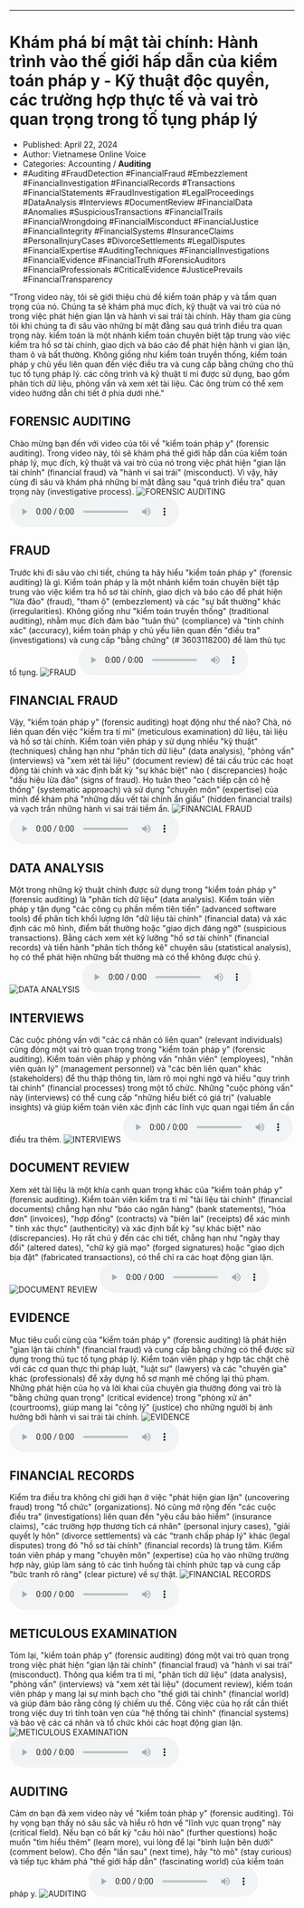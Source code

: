 
---

# Khám phá bí mật tài chính: Hành trình vào thế giới hấp dẫn của kiểm toán pháp y - Kỹ thuật độc quyền, các trường hợp thực tế và vai trò quan trọng trong tố tụng pháp lý

- Published: April 22, 2024
- Author: Vietnamese Online Voice
- Categories: Accounting / **Auditing**
- #Auditing #FraudDetection #FinancialFraud #Embezzlement #FinancialInvestigation #FinancialRecords #Transactions #FinancialStatements #FraudInvestigation #LegalProceedings #DataAnalysis #Interviews #DocumentReview #FinancialData #Anomalies #SuspiciousTransactions #FinancialTrails #FinancialWrongdoing #FinancialMisconduct #FinancialJustice #FinancialIntegrity #FinancialSystems #InsuranceClaims #PersonalInjuryCases #DivorceSettlements #LegalDisputes #FinancialExpertise #AuditingTechniques #FinancialInvestigations #FinancialEvidence #FinancialTruth #ForensicAuditors #FinancialProfessionals #CriticalEvidence #JusticePrevails #FinancialTransparency

"Trong video này, tôi sẽ giới thiệu chủ đề kiểm toán pháp y và tầm quan trọng của nó. Chúng ta sẽ khám phá mục đích, kỹ thuật và vai trò của nó trong việc phát hiện gian lận và hành vi sai trái tài chính. Hãy tham gia cùng tôi khi chúng ta đi sâu vào những bí mật đằng sau quá trình điều tra quan trọng này. kiểm toán là một nhánh kiểm toán chuyên biệt tập trung vào việc kiểm tra hồ sơ tài chính, giao dịch và báo cáo để phát hiện hành vi gian lận, tham ô và bất thường. Không giống như kiểm toán truyền thống, kiểm toán pháp y chủ yếu liên quan đến việc điều tra và cung cấp bằng chứng cho thủ tục tố tụng pháp lý. các công trình và kỹ thuật tỉ mỉ được sử dụng, bao gồm phân tích dữ liệu, phỏng vấn và xem xét tài liệu. Các ông trùm có thể xem video hướng dẫn chi tiết ở phía dưới nhé."


## FORENSIC AUDITING

Chào mừng bạn đến với video của tôi về "kiểm toán pháp y" (forensic auditing). Trong video này, tôi sẽ khám phá thế giới hấp dẫn của kiểm toán pháp lý, mục đích, kỹ thuật và vai trò của nó trong việc phát hiện "gian lận tài chính" (financial fraud) và "hành vi sai trái" (misconduct). Vì vậy, hãy cùng đi sâu và khám phá những bí mật đằng sau "quá trình điều tra" quan trọng này (investigative process).
![FORENSIC AUDITING](https://http-archiver-apis-production-80.schnworks.com/storage/images/transitions/2024-04-22/transition-1311836787-Montserrat-Bold-283593.jpg)
<audio controls>
    <source src="https://http-archiver-apis-production-80.schnworks.com/storage/audio/file-6914729790.mp3" type="audio/mpeg">
</audio>



## FRAUD

Trước khi đi sâu vào chi tiết, chúng ta hãy hiểu "kiểm toán pháp y" (forensic auditing) là gì. Kiểm toán pháp y là một nhánh kiểm toán chuyên biệt tập trung vào việc kiểm tra hồ sơ tài chính, giao dịch và báo cáo để phát hiện "lừa đảo" (fraud), "tham ô" (embezzlement) và các "sự bất thường" khác (irregularities). Không giống như "kiểm toán truyền thống" (traditional auditing), nhằm mục đích đảm bảo "tuân thủ" (compliance) và "tính chính xác" (accuracy), kiểm toán pháp y chủ yếu liên quan đến "điều tra" (investigations) và cung cấp "bằng chứng" (# 3603118200) để làm thủ tục tố tụng.
![FRAUD](https://http-archiver-apis-production-80.schnworks.com/storage/images/transitions/2024-04-22/transition-28972059806-Montserrat-Black-880E4F.jpg)
<audio controls>
    <source src="https://http-archiver-apis-production-80.schnworks.com/storage/audio/file-16162181592.mp3" type="audio/mpeg">
</audio>



## FINANCIAL FRAUD

Vậy, "kiểm toán pháp y" (forensic auditing) hoạt động như thế nào? Chà, nó liên quan đến việc "kiểm tra tỉ mỉ" (meticulous examination) dữ liệu, tài liệu và hồ sơ tài chính. Kiểm toán viên pháp y sử dụng nhiều "kỹ thuật" (techniques) chẳng hạn như "phân tích dữ liệu" (data analysis), "phỏng vấn" (interviews) và "xem xét tài liệu" (document review) để tái cấu trúc các hoạt động tài chính và xác định bất kỳ "sự khác biệt" nào ( discrepancies) hoặc "dấu hiệu lừa đảo" (signs of fraud). Họ tuân theo "cách tiếp cận có hệ thống" (systematic approach) và sử dụng "chuyên môn" (expertise) của mình để khám phá "những dấu vết tài chính ẩn giấu" (hidden financial trails) và vạch trần những hành vi sai trái tiềm ẩn.
![FINANCIAL FRAUD](https://http-archiver-apis-production-80.schnworks.com/storage/images/transitions/2024-04-22/transition--34587703493-Montserrat-ExtraBold-512DA8.jpg)
<audio controls>
    <source src="https://http-archiver-apis-production-80.schnworks.com/storage/audio/file-32325716310.mp3" type="audio/mpeg">
</audio>



## DATA ANALYSIS

Một trong những kỹ thuật chính được sử dụng trong "kiểm toán pháp y" (forensic auditing) là "phân tích dữ liệu" (data analysis). Kiểm toán viên pháp y tận dụng "các công cụ phần mềm tiên tiến" (advanced software tools) để phân tích khối lượng lớn "dữ liệu tài chính" (financial data) và xác định các mô hình, điểm bất thường hoặc "giao dịch đáng ngờ" (suspicious transactions). Bằng cách xem xét kỹ lưỡng "hồ sơ tài chính" (financial records) và tiến hành "phân tích thống kê" chuyên sâu (statistical analysis), họ có thể phát hiện những bất thường mà có thể không được chú ý.
![DATA ANALYSIS](https://http-archiver-apis-production-80.schnworks.com/storage/images/transitions/2024-04-22/transition--12267746296-Montserrat-Black-7B1FA2.jpg)
<audio controls>
    <source src="https://http-archiver-apis-production-80.schnworks.com/storage/audio/file-9771528714.mp3" type="audio/mpeg">
</audio>



## INTERVIEWS

Các cuộc phỏng vấn với "các cá nhân có liên quan" (relevant individuals) cũng đóng một vai trò quan trọng trong "kiểm toán pháp y" (forensic auditing). Kiểm toán viên pháp y phỏng vấn "nhân viên" (employees), "nhân viên quản lý" (management personnel) và "các bên liên quan" khác (stakeholders) để thu thập thông tin, làm rõ mọi nghi ngờ và hiểu "quy trình tài chính" (financial processes) trong một tổ chức. Những "cuộc phỏng vấn" này (interviews) có thể cung cấp "những hiểu biết có giá trị" (valuable insights) và giúp kiểm toán viên xác định các lĩnh vực quan ngại tiềm ẩn cần điều tra thêm.
![INTERVIEWS](https://http-archiver-apis-production-80.schnworks.com/storage/images/transitions/2024-04-22/transition-13017622599-Montserrat-Black-283593.jpg)
<audio controls>
    <source src="https://http-archiver-apis-production-80.schnworks.com/storage/audio/file-3961113106.mp3" type="audio/mpeg">
</audio>



## DOCUMENT REVIEW

Xem xét tài liệu là một khía cạnh quan trọng khác của "kiểm toán pháp y" (forensic auditing). Kiểm toán viên kiểm tra tỉ mỉ "tài liệu tài chính" (financial documents) chẳng hạn như "báo cáo ngân hàng" (bank statements), "hóa đơn" (invoices), "hợp đồng" (contracts) và "biên lai" (receipts) để xác minh " tính xác thực" (authenticity) và xác định bất kỳ "sự khác biệt" nào (discrepancies). Họ rất chú ý đến các chi tiết, chẳng hạn như "ngày thay đổi" (altered dates), "chữ ký giả mạo" (forged signatures) hoặc "giao dịch bịa đặt" (fabricated transactions), có thể chỉ ra các hoạt động gian lận.
![DOCUMENT REVIEW](https://http-archiver-apis-production-80.schnworks.com/storage/images/transitions/2024-04-22/transition--1453651081-Montserrat-Black-4A148C.jpg)
<audio controls>
    <source src="https://http-archiver-apis-production-80.schnworks.com/storage/audio/file-5924550570.mp3" type="audio/mpeg">
</audio>



## EVIDENCE

Mục tiêu cuối cùng của "kiểm toán pháp y" (forensic auditing) là phát hiện "gian lận tài chính" (financial fraud) và cung cấp bằng chứng có thể được sử dụng trong thủ tục tố tụng pháp lý. Kiểm toán viên pháp y hợp tác chặt chẽ với các cơ quan thực thi pháp luật, "luật sư" (lawyers) và các "chuyên gia" khác (professionals) để xây dựng hồ sơ mạnh mẽ chống lại thủ phạm. Những phát hiện của họ và lời khai của chuyên gia thường đóng vai trò là "bằng chứng quan trọng" (critical evidence) trong "phòng xử án" (courtrooms), giúp mang lại "công lý" (justice) cho những người bị ảnh hưởng bởi hành vi sai trái tài chính.
![EVIDENCE](https://http-archiver-apis-production-80.schnworks.com/storage/images/transitions/2024-04-22/transition-22763600523-Montserrat-Medium-283593.jpg)
<audio controls>
    <source src="https://http-archiver-apis-production-80.schnworks.com/storage/audio/file-26715808479.mp3" type="audio/mpeg">
</audio>



## FINANCIAL RECORDS

Kiểm tra điều tra không chỉ giới hạn ở việc "phát hiện gian lận" (uncovering fraud) trong "tổ chức" (organizations). Nó cũng mở rộng đến "các cuộc điều tra" (investigations) liên quan đến "yêu cầu bảo hiểm" (insurance claims), "các trường hợp thương tích cá nhân" (personal injury cases), "giải quyết ly hôn" (divorce settlements) và các "tranh chấp pháp lý" khác (legal disputes) trong đó "hồ sơ tài chính" (financial records) là trung tâm. Kiểm toán viên pháp y mang "chuyên môn" (expertise) của họ vào những trường hợp này, giúp làm sáng tỏ các tình huống tài chính phức tạp và cung cấp "bức tranh rõ ràng" (clear picture) về sự thật.
![FINANCIAL RECORDS](https://http-archiver-apis-production-80.schnworks.com/storage/images/transitions/2024-04-22/transition--15097615984-Montserrat-Medium-512DA8.jpg)
<audio controls>
    <source src="https://http-archiver-apis-production-80.schnworks.com/storage/audio/file-19859263681.mp3" type="audio/mpeg">
</audio>



## METICULOUS EXAMINATION

Tóm lại, "kiểm toán pháp y" (forensic auditing) đóng một vai trò quan trọng trong việc phát hiện "gian lận tài chính" (financial fraud) và "hành vi sai trái" (misconduct). Thông qua kiểm tra tỉ mỉ, "phân tích dữ liệu" (data analysis), "phỏng vấn" (interviews) và "xem xét tài liệu" (document review), kiểm toán viên pháp y mang lại sự minh bạch cho "thế giới tài chính" (financial world) và giúp đảm bảo rằng công lý chiếm ưu thế. Công việc của họ rất cần thiết trong việc duy trì tính toàn vẹn của "hệ thống tài chính" (financial systems) và bảo vệ các cá nhân và tổ chức khỏi các hoạt động gian lận.
![METICULOUS EXAMINATION](https://http-archiver-apis-production-80.schnworks.com/storage/images/transitions/2024-04-22/transition--4366948991-Montserrat-Black-004895.jpg)
<audio controls>
    <source src="https://http-archiver-apis-production-80.schnworks.com/storage/audio/file-17919421611.mp3" type="audio/mpeg">
</audio>



## AUDITING

Cảm ơn bạn đã xem video này về "kiểm toán pháp y" (forensic auditing). Tôi hy vọng bạn thấy nó sâu sắc và hiểu rõ hơn về "lĩnh vực quan trọng" này (critical field). Nếu bạn có bất kỳ "câu hỏi nào" (further questions) hoặc muốn "tìm hiểu thêm" (learn more), vui lòng để lại "bình luận bên dưới" (comment below). Cho đến "lần sau" (next time), hãy "tò mò" (stay curious) và tiếp tục khám phá "thế giới hấp dẫn" (fascinating world) của kiểm toán pháp y.
![AUDITING](https://http-archiver-apis-production-80.schnworks.com/storage/images/transitions/2024-04-22/transition-11160052403-Montserrat-Medium-880E4F.jpg)
<audio controls>
    <source src="https://http-archiver-apis-production-80.schnworks.com/storage/audio/file-13878598460.mp3" type="audio/mpeg">
</audio>

